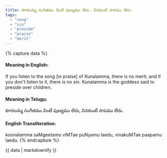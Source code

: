 ```yaml
---
title: కూనలమ్మ సంగీతము వింటే పుణ్యము లేదు, వినకుంటే పాపము లేదు.
tags:
  - "song"
  - "sin"
  - "preside"
  - "praise"
  - "merit"
---
```


{% capture data %}
#### Meaning in English:
If you listen to the song [in praise] of Kunalamma, there is no merit; and if you don't listen to it, there is no sin.
Kunalamma is the goddess said to preside over children.

#### Meaning in Telugu:
కూనలమ్మ సంగీతము వింటే పుణ్యము లేదు, వినకుంటే పాపము లేదు.

#### English Transliteration:
koonalamma saMgeetamu viMTae puNyamu laedu, vinakuMTae paapamu laedu.
{% endcapture %}

{{ data | markdownify }}

